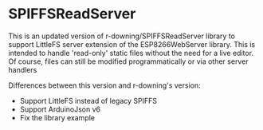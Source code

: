 # SPIFFSReadServer
This is an updated version of r-downing/SPIFFSReadServer library to support LittleFS server extension of the ESP8266WebServer library. This is intended to handle 'read-only' static files without the need for a live editor. Of course, files can still be modified programmatically or via other server handlers

Differences between this version and r-downing's version:
* Support LittleFS instead of legacy SPIFFS
* Support ArduinoJson v6
* Fix the library example
